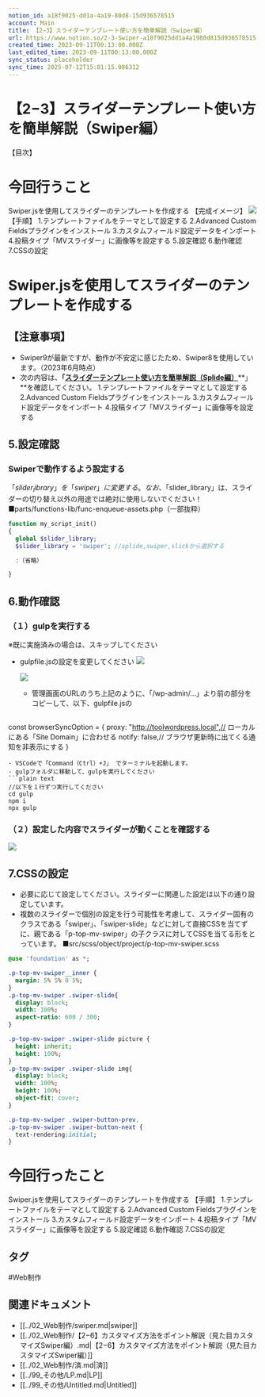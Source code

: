 ```yaml
---
notion_id: a18f9025-dd1a-4a19-80d8-15d936578515
account: Main
title: 【2−3】スライダーテンプレート使い方を簡単解説（Swiper編）
url: https://www.notion.so/2-3-Swiper-a18f9025dd1a4a1980d815d936578515
created_time: 2023-09-11T00:13:00.000Z
last_edited_time: 2023-09-11T00:13:00.000Z
sync_status: placeholder
sync_time: 2025-07-12T15:01:15.086312
---
```

# 【2−3】スライダーテンプレート使い方を簡単解説（Swiper編）

【目次】
# 今回行うこと
Swiper.jsを使用してスライダーのテンプレートを作成する
【完成イメージ】
![](https://prod-files-secure.s3.us-west-2.amazonaws.com/736adce6-a3a4-4a64-9f74-d9aa055c96d2/521d75a4-2bc1-40e1-b2c4-18214c897b82/Untitled.png?X-Amz-Algorithm=AWS4-HMAC-SHA256&X-Amz-Content-Sha256=UNSIGNED-PAYLOAD&X-Amz-Credential=ASIAZI2LB466QRMOW4TG%2F20250719%2Fus-west-2%2Fs3%2Faws4_request&X-Amz-Date=20250719T044507Z&X-Amz-Expires=3600&X-Amz-Security-Token=IQoJb3JpZ2luX2VjEIT%2F%2F%2F%2F%2F%2F%2F%2F%2F%2FwEaCXVzLXdlc3QtMiJIMEYCIQCfRFDK%2Fj74spyJz97qMa0A81XEXCAPRFCm9XF6T63HrgIhALS2c95AKUhdzc233A%2Bmw4AZlMQTEPQSY3vCJtaXMjGlKogECJ3%2F%2F%2F%2F%2F%2F%2F%2F%2F%2FwEQABoMNjM3NDIzMTgzODA1IgxqX9zBp2Mxfj4tT%2FAq3AM6rSxMc%2FAWAVIx%2Bi%2B7tl1YK%2FYAWXR50tr0tj1sOUZ%2BhT94cSOk2MYbkO20cLG53mHwSq5hPrAuf3XWiem3cjx4A0si4V2kWnX1vDt9LyvwJRSlKhDh%2B8k6k%2FjSA7Us%2Ba2a3GQnFF0kmZAjoqQ4IGfYE2yrDkkfIqBsjkTn3I4ZNI%2FT7gfRG7jzuohUe5DtsfW91jdxzxjrvBOes3ji61kBoge3iK2W08bM6mHM0pzvmdcgsabjcXv9hO3McosV8VfIA9KSkORu2wZswbrffJtIMTvZFaMnYoXCd%2B0oEzJ8U4iGim2dw0D8ITjDdl92NlVN6B%2BuQ9YvBFqhe8y1asa550Crtf4ezErqIRafgXHaLof3kV4v0IxjMKH8ZFMFUzezF6RDEnuZ0SzhhPzMolV%2Fqb8%2BzvV65W0OI%2FlUYumk7owC4lgRNGpoMTkPWL51fXfHFEqmhBpUSlijoU78ALriWbT2Cg1K4uFiJHdhzBTwRJuXZ69wnLXDb6hiRWipLJo%2FcGsYR44kNSwdQm1cqiTkdAtzoFquaAXlhiTIKyO09bJQO57XBRNqdDC5JmIT5sYqiJdR77EfdCZS5sXTGEfIjOZloFWKhEwG13lWIMk0iUUy4ZOD1N9MrB6M%2BTD8quzDBjqkAbHAJfBUgUIZNkN0CFSaxpMtxtOlvdfy7I6%2FTnCsftBE2nDEkGjkePDw5VN4XKkDwEEPvLKWHo5NdLPoPpQCcXI8keR8Q0IqICtmDG3pRMlJmbWJkqvXtH4yZwNCta5iYIaKkDVjuaeBtlF9%2BiJc%2BTW7fcdyeax3JLqKgYBTGez9ixNkngpqX94%2BxDRoFCkj74ESZKAIy6F586i1t%2B6riUkOmLzb&X-Amz-Signature=b1ef31004f7390dd066cf33c1077a7ff2d57c9138d4d2151b9d1ba4eec51af6e&X-Amz-SignedHeaders=host&x-amz-checksum-mode=ENABLED&x-id=GetObject)
【手順】
1.テンプレートファイルをテーマとして設定する
2.Advanced Custom Fieldsプラグインをインストール
3.カスタムフィールド設定データをインポート
4.投稿タイプ「MVスライダー」に画像等を設定する
5.設定確認
6.動作確認
7.CSSの設定
# Swiper.jsを使用してスライダーのテンプレートを作成する
## 【注意事項】
- Swiper9が最新ですが、動作が不安定に感じたため、Swiper8を使用しています。（2023年6月時点）
- 次の内容は、**「**[**スライダーテンプレート使い方を簡単解説（Splide編）**](/1cc5b47acebc4f8eb8ece6ca2b5395a4)**」**を確認してください。
  1.テンプレートファイルをテーマとして設定する
  2.Advanced Custom Fieldsプラグインをインストール
  3.カスタムフィールド設定データをインポート
  4.投稿タイプ「MVスライダー」に画像等を設定する
## 5.設定確認
### Swiperで動作するよう設定する
「$slider_library」を「swiper」に変更する。
なお、「$slider_library」は、スライダーの切り替え以外の用途では絶対に使用しないでください！
■parts/functions-lib/func-enqueue-assets.php（一部抜粋）
```php
function my_script_init()
{
  global $slider_library;
  $slider_library = 'swiper'; //splide,swiper,slickから選択する

  :（省略）

}
```
## 6.動作確認
### （１）gulpを実行する
※既に実施済みの場合は、スキップしてください
- gulpfile.jsの設定を変更してください
  ![](https://prod-files-secure.s3.us-west-2.amazonaws.com/736adce6-a3a4-4a64-9f74-d9aa055c96d2/361d857a-b048-4684-ae53-0eaab8de8f48/Untitled.png?X-Amz-Algorithm=AWS4-HMAC-SHA256&X-Amz-Content-Sha256=UNSIGNED-PAYLOAD&X-Amz-Credential=ASIAZI2LB4665ARSAGOA%2F20250719%2Fus-west-2%2Fs3%2Faws4_request&X-Amz-Date=20250719T044509Z&X-Amz-Expires=3600&X-Amz-Security-Token=IQoJb3JpZ2luX2VjEIT%2F%2F%2F%2F%2F%2F%2F%2F%2F%2FwEaCXVzLXdlc3QtMiJHMEUCIQDdbugQPgiQkfC6uNmQu3pEUyhnm2pmA7R19eQso5aY5AIgINzm7ptbEZj9YsriD6kahbb36peAkQTk7aRkV%2FMvzUAqiAQInf%2F%2F%2F%2F%2F%2F%2F%2F%2F%2FARAAGgw2Mzc0MjMxODM4MDUiDPKJnvPYRdwn72piSCrcA62cFgsXeLjiELgv35VMUzFxelZmACdksLAMmD1VG%2BhFQK0Y8nBxv9hFSII1lSlPtHJwDY1RBZ0%2BhKetcJTBTnRDOMtbCPrIG%2B7YQyFYeiPTycHmnze7jj8SlE3pzUrVgPk8Wlq7FDuXvtdojKic5glyLn0DwCd9mfnnXaWSUWLJsvm9s9PvZhQLTXMNFusQl5Peq5qrDTnsNFbbi%2F5pe5XKqEFWLPb81P4YrKiMA7b8koxJm9YfrRJztFnzPIoanuoD6k4JSMAsko7Siy8K7orVzBz%2FViCrxoWAfp4QDnvjJsWsn1isUIzc1hTkVT4L8g3O%2BwKhrcsmzRlxeslbydvSrxM%2Bz6P8g41gZR8NWYx3wLu9g%2BcoLEgQkQjvgQFbVxBI4Z99q8r4FDrIhj3vAwUDN%2F5k4r0hurKAmShNO%2BhbG1gLxge5DpB1KYXN7v88ZneQPGJ6kyKPMj0K4Lih8LdAyLtu0labSwxFkZpPo1OaXrr6kbH8WpgJ0x1ELnk3s4QAByaxqWJAONadXqp75PoFuMlZAfGAbKKfaDFqf3TJ7eCP7x%2FkhzITCJkszyKsZqXsP0BnGZ%2FIKvf38LY4HsThwE61CAb5i6yGB3Js0kshiseMAz2BjnKtAUTuMNiq7MMGOqUBtCjwaobO4Uz%2BPHQpVPJ5axaz6iWDSAXA4F4WHUWEN%2B%2BQUYg5TrYNuFaV5PZVZxjVsNyXrsocrgg%2FICDvsQ7II%2B6ZhO1UUytxM6X7%2FZzMGyqvbrQX9%2FFNk7nNyuFI95%2BVb%2B3mxekauvo1IAQUsgoLg9L%2BUMjAWKd%2FUjvcly7qLIPE1LFZqCa3T4z7F%2F3FF2XFsCKuHUXA6zO22sVY5LwFRBkLEEgX&X-Amz-Signature=dabb1ae70143d51289d5e2547125c1a2a192a6503fb329b4cc2ea74eaf442931&X-Amz-SignedHeaders=host&x-amz-checksum-mode=ENABLED&x-id=GetObject)
  
  ![](https://prod-files-secure.s3.us-west-2.amazonaws.com/736adce6-a3a4-4a64-9f74-d9aa055c96d2/e6e5a21a-2bbf-4b67-bf17-c09e645e54ad/Untitled.png?X-Amz-Algorithm=AWS4-HMAC-SHA256&X-Amz-Content-Sha256=UNSIGNED-PAYLOAD&X-Amz-Credential=ASIAZI2LB4665ARSAGOA%2F20250719%2Fus-west-2%2Fs3%2Faws4_request&X-Amz-Date=20250719T044509Z&X-Amz-Expires=3600&X-Amz-Security-Token=IQoJb3JpZ2luX2VjEIT%2F%2F%2F%2F%2F%2F%2F%2F%2F%2FwEaCXVzLXdlc3QtMiJHMEUCIQDdbugQPgiQkfC6uNmQu3pEUyhnm2pmA7R19eQso5aY5AIgINzm7ptbEZj9YsriD6kahbb36peAkQTk7aRkV%2FMvzUAqiAQInf%2F%2F%2F%2F%2F%2F%2F%2F%2F%2FARAAGgw2Mzc0MjMxODM4MDUiDPKJnvPYRdwn72piSCrcA62cFgsXeLjiELgv35VMUzFxelZmACdksLAMmD1VG%2BhFQK0Y8nBxv9hFSII1lSlPtHJwDY1RBZ0%2BhKetcJTBTnRDOMtbCPrIG%2B7YQyFYeiPTycHmnze7jj8SlE3pzUrVgPk8Wlq7FDuXvtdojKic5glyLn0DwCd9mfnnXaWSUWLJsvm9s9PvZhQLTXMNFusQl5Peq5qrDTnsNFbbi%2F5pe5XKqEFWLPb81P4YrKiMA7b8koxJm9YfrRJztFnzPIoanuoD6k4JSMAsko7Siy8K7orVzBz%2FViCrxoWAfp4QDnvjJsWsn1isUIzc1hTkVT4L8g3O%2BwKhrcsmzRlxeslbydvSrxM%2Bz6P8g41gZR8NWYx3wLu9g%2BcoLEgQkQjvgQFbVxBI4Z99q8r4FDrIhj3vAwUDN%2F5k4r0hurKAmShNO%2BhbG1gLxge5DpB1KYXN7v88ZneQPGJ6kyKPMj0K4Lih8LdAyLtu0labSwxFkZpPo1OaXrr6kbH8WpgJ0x1ELnk3s4QAByaxqWJAONadXqp75PoFuMlZAfGAbKKfaDFqf3TJ7eCP7x%2FkhzITCJkszyKsZqXsP0BnGZ%2FIKvf38LY4HsThwE61CAb5i6yGB3Js0kshiseMAz2BjnKtAUTuMNiq7MMGOqUBtCjwaobO4Uz%2BPHQpVPJ5axaz6iWDSAXA4F4WHUWEN%2B%2BQUYg5TrYNuFaV5PZVZxjVsNyXrsocrgg%2FICDvsQ7II%2B6ZhO1UUytxM6X7%2FZzMGyqvbrQX9%2FFNk7nNyuFI95%2BVb%2B3mxekauvo1IAQUsgoLg9L%2BUMjAWKd%2FUjvcly7qLIPE1LFZqCa3T4z7F%2F3FF2XFsCKuHUXA6zO22sVY5LwFRBkLEEgX&X-Amz-Signature=751e93a49375e9c8a7982034a3938e38f49265b57907d4a0478847480d17c8cf&X-Amz-SignedHeaders=host&x-amz-checksum-mode=ENABLED&x-id=GetObject)
  - 管理画面のURLのうち上記のように、「/wp-admin/…」より前の部分をコピーして、以下、gulpfile.jsの
  ```php
const browserSyncOption = {
  proxy: "http://toolwordpress.local",// ローカルにある「Site Domain」に合わせる
  notify: false,// ブラウザ更新時に出てくる通知を非表示にする
}
  ```
- VSCodeで「Command（Ctrl）+J」 でターミナルを起動します。
- gulpフォルダに移動して、gulpを実行してください
```plain text
//以下を１行ずつ実行してください
cd gulp
npm i
npx gulp
```
### （２）設定した内容でスライダーが動くことを確認する
![](https://prod-files-secure.s3.us-west-2.amazonaws.com/736adce6-a3a4-4a64-9f74-d9aa055c96d2/521d75a4-2bc1-40e1-b2c4-18214c897b82/Untitled.png?X-Amz-Algorithm=AWS4-HMAC-SHA256&X-Amz-Content-Sha256=UNSIGNED-PAYLOAD&X-Amz-Credential=ASIAZI2LB466QRMOW4TG%2F20250719%2Fus-west-2%2Fs3%2Faws4_request&X-Amz-Date=20250719T044507Z&X-Amz-Expires=3600&X-Amz-Security-Token=IQoJb3JpZ2luX2VjEIT%2F%2F%2F%2F%2F%2F%2F%2F%2F%2FwEaCXVzLXdlc3QtMiJIMEYCIQCfRFDK%2Fj74spyJz97qMa0A81XEXCAPRFCm9XF6T63HrgIhALS2c95AKUhdzc233A%2Bmw4AZlMQTEPQSY3vCJtaXMjGlKogECJ3%2F%2F%2F%2F%2F%2F%2F%2F%2F%2FwEQABoMNjM3NDIzMTgzODA1IgxqX9zBp2Mxfj4tT%2FAq3AM6rSxMc%2FAWAVIx%2Bi%2B7tl1YK%2FYAWXR50tr0tj1sOUZ%2BhT94cSOk2MYbkO20cLG53mHwSq5hPrAuf3XWiem3cjx4A0si4V2kWnX1vDt9LyvwJRSlKhDh%2B8k6k%2FjSA7Us%2Ba2a3GQnFF0kmZAjoqQ4IGfYE2yrDkkfIqBsjkTn3I4ZNI%2FT7gfRG7jzuohUe5DtsfW91jdxzxjrvBOes3ji61kBoge3iK2W08bM6mHM0pzvmdcgsabjcXv9hO3McosV8VfIA9KSkORu2wZswbrffJtIMTvZFaMnYoXCd%2B0oEzJ8U4iGim2dw0D8ITjDdl92NlVN6B%2BuQ9YvBFqhe8y1asa550Crtf4ezErqIRafgXHaLof3kV4v0IxjMKH8ZFMFUzezF6RDEnuZ0SzhhPzMolV%2Fqb8%2BzvV65W0OI%2FlUYumk7owC4lgRNGpoMTkPWL51fXfHFEqmhBpUSlijoU78ALriWbT2Cg1K4uFiJHdhzBTwRJuXZ69wnLXDb6hiRWipLJo%2FcGsYR44kNSwdQm1cqiTkdAtzoFquaAXlhiTIKyO09bJQO57XBRNqdDC5JmIT5sYqiJdR77EfdCZS5sXTGEfIjOZloFWKhEwG13lWIMk0iUUy4ZOD1N9MrB6M%2BTD8quzDBjqkAbHAJfBUgUIZNkN0CFSaxpMtxtOlvdfy7I6%2FTnCsftBE2nDEkGjkePDw5VN4XKkDwEEPvLKWHo5NdLPoPpQCcXI8keR8Q0IqICtmDG3pRMlJmbWJkqvXtH4yZwNCta5iYIaKkDVjuaeBtlF9%2BiJc%2BTW7fcdyeax3JLqKgYBTGez9ixNkngpqX94%2BxDRoFCkj74ESZKAIy6F586i1t%2B6riUkOmLzb&X-Amz-Signature=b1ef31004f7390dd066cf33c1077a7ff2d57c9138d4d2151b9d1ba4eec51af6e&X-Amz-SignedHeaders=host&x-amz-checksum-mode=ENABLED&x-id=GetObject)
## 7.CSSの設定
- 必要に応じて設定してください。スライダーに関連した設定は以下の通り設定しています。
- 複数のスライダーで個別の設定を行う可能性を考慮して、スライダー固有のクラスである「swiper」、「swiper-slide」などに対して直接CSSを当てずに、親である「p-top-mv-swiper」の子クラスに対してCSSを当てる形をとっています。
■src/scss/object/project/p-top-mv-swiper.scss
```sass
@use 'foundation' as *;

.p-top-mv-swiper__inner {
  margin: 5% 5% 0 5%;
}
.p-top-mv-swiper .swiper-slide{
  display: block;
  width: 100%;
  aspect-ratio: 600 / 300;
}

.p-top-mv-swiper .swiper-slide picture {
  height: inherit;
  height: 100%;
}
.p-top-mv-swiper .swiper-slide img{
  display: block;
  width: 100%;
  height: 100%;
  object-fit: cover;
}

.p-top-mv-swiper .swiper-button-prev,
.p-top-mv-swiper .swiper-button-next {
  text-rendering:initial;
}
```
# 今回行ったこと
Swiper.jsを使用してスライダーのテンプレートを作成する
【手順】
1.テンプレートファイルをテーマとして設定する
2.Advanced Custom Fieldsプラグインをインストール
3.カスタムフィールド設定データをインポート
4.投稿タイプ「MVスライダー」に画像等を設定する
5.設定確認
6.動作確認
7.CSSの設定

## タグ

#Web制作 

## 関連ドキュメント

- [[../02_Web制作/swiper.md|swiper]]
- [[../02_Web制作/【2−6】カスタマイズ方法をポイント解説（見た目カスタマイズSwiper編）.md|【2−6】カスタマイズ方法をポイント解説（見た目カスタマイズSwiper編）]]
- [[../02_Web制作/済.md|済]]
- [[../99_その他/LP.md|LP]]
- [[../99_その他/Untitled.md|Untitled]]
